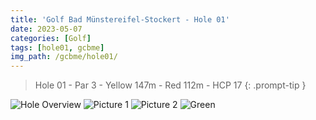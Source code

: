 ```yaml
---
title: 'Golf Bad Münstereifel-Stockert - Hole 01'
date: 2023-05-07
categories: [Golf]
tags: [hole01, gcbme]
img_path: /gcbme/hole01/
---
```

> Hole 01 - Par 3 - Yellow 147m - Red 112m - HCP 17
{: .prompt-tip }

![Hole Overview](IMG_20220705_152234_rifk0p.jpg)
![Picture 1](IMG_20220722_064248_o9mwa3.jpg)
![Picture 2](IMG_20220705_152253_kdx9j2.jpg)
![Green](Bahn_1_a0oacx.jpg)



